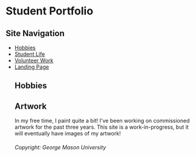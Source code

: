 
</html>
<html>
<body>
<h1> Student Portfolio </h1>
  <h2> Site Navigation </h2>
<nav>
    <ul>
     <li><a href="https://mswartze-creator.github.io/Hobbies/">Hobbies</a>
      <li><a href="https://mswartze-creator.github.io/Student-Life/">Student Life</a>
      <li><a href="https://mswartze-creator.github.io/Volunteer-Work/">Volunteer Work</a>
      <li><a href="https://mswartze-creator.github.io/Student-Portfolio/">Landing Page</a>

<h1>Hobbies</h1>

<h2>Artwork</h2>
<p> In my free time, I paint quite a bit! I've been working on commissioned artwork for the past three years. This site is a work-in-progress, but it will eventually have images of my artwork!</p>

<footer> <h6> Copyright: George Mason University </h6> </footer>

